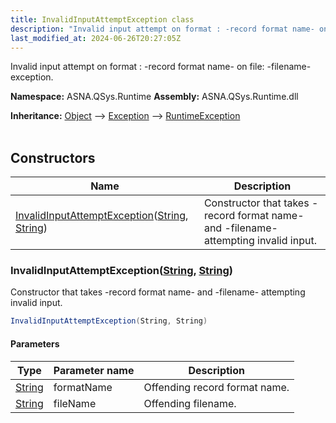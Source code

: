 ```yaml
---
title: InvalidInputAttemptException class
description: "Invalid input attempt on format : -record format name- on file: -filename- exception. "
last_modified_at: 2024-06-26T20:27:05Z
---
```


Invalid input attempt on format : -record format name- on file: -filename- exception.

**Namespace:** ASNA.QSys.Runtime
**Assembly:** ASNA.QSys.Runtime.dll

**Inheritance:** [Object](https://docs.microsoft.com/en-us/dotnet/api/system.object) --> [Exception](https://docs.microsoft.com/en-us/dotnet/api/system.exception) --> [RuntimeException](/reference/runtime/qsys-runtime/runtime-exception.html)
<br>
<br>

## Constructors

| Name | Description |
| --- | --- |
| [InvalidInputAttemptException](#invalidinputattemptexceptionstring-string)([String](https://docs.microsoft.com/en-us/dotnet/api/system.string), [String](https://docs.microsoft.com/en-us/dotnet/api/system.string)) | Constructor that takes -record format name- and -filename- attempting invalid input.

### InvalidInputAttemptException([String](https://docs.microsoft.com/en-us/dotnet/api/system.string), [String](https://docs.microsoft.com/en-us/dotnet/api/system.string))

Constructor that takes -record format name- and -filename- attempting invalid input.

```cs
InvalidInputAttemptException(String, String)
```

#### Parameters

| Type | Parameter name | Description
| --- | --- | ---
| [String](https://docs.microsoft.com/en-us/dotnet/api/system.string) | formatName | Offending record format name.
| [String](https://docs.microsoft.com/en-us/dotnet/api/system.string) | fileName | Offending filename.
